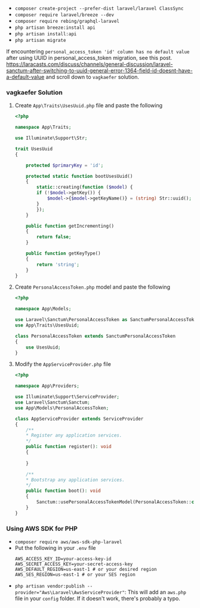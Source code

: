 - `composer create-project --prefer-dist laravel/laravel ClassSync`
- `composer require laravel/breeze --dev`
- `composer require rebing/graphql-laravel`
- `php artisan breeze:install api`
- `php artisan install:api`
- `php artisan migrate`

If encountering `personal_access_token 'id' column has no default value` after using UUID in personal_access_token migration, see this post. https://laracasts.com/discuss/channels/general-discussion/laravel-sanctum-after-switching-to-uuid-general-error-1364-field-id-doesnt-have-a-default-value and scroll down to `vagkaefer` solution.

### vagkaefer Solution
1. Create `App\Traits\UsesUuid.php` file and paste the following
    ``` php
    <?php

    namespace App\Traits;
    
    use Illuminate\Support\Str;

    trait UsesUuid
    {

        protected $primaryKey = 'id';

        protected static function bootUsesUuid()
        {
            static::creating(function ($model) {
            if (!$model->getKey()) {
                $model->{$model->getKeyName()} = (string) Str::uuid();
            }
            });
        }

        public function getIncrementing()
        {
            return false;
        }

        public function getKeyType()
        {
            return 'string';
        }
    }
    ```
2. Create `PersonalAccessToken.php` model and paste the following
    ``` php
    <?php

    namespace App\Models;

    use Laravel\Sanctum\PersonalAccessToken as SanctumPersonalAccessToken;
    use App\Traits\UsesUuid;

    class PersonalAccessToken extends SanctumPersonalAccessToken
    {
        use UsesUuid;
    }
    ```
3. Modify the `AppServiceProvider.php` file
    ``` php
    <?php

    namespace App\Providers;

    use Illuminate\Support\ServiceProvider;
    use Laravel\Sanctum\Sanctum;
    use App\Models\PersonalAccessToken;

    class AppServiceProvider extends ServiceProvider
    {
        /**
        * Register any application services.
        */
        public function register(): void
        {
        
        }

        /**
        * Bootstrap any application services.
        */
        public function boot(): void
        {
            Sanctum::usePersonalAccessTokenModel(PersonalAccessToken::class);
        }
    }
    ```

### Using AWS SDK for PHP
- `composer require aws/aws-sdk-php-laravel`
- Put the following in your `.env` file
    ```
    AWS_ACCESS_KEY_ID=your-access-key-id
    AWS_SECRET_ACCESS_KEY=your-secret-access-key
    AWS_DEFAULT_REGION=us-east-1 # or your desired region
    AWS_SES_REGION=us-east-1 # or your SES region
    ```
- `php artisan vendor:publish --provider="Aws\Laravel\AwsServiceProvider"`: This will add an `aws.php` file in your `config` folder. If it doesn't work, there's probably a typo.